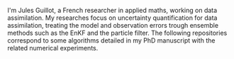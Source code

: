 I'm Jules Guillot, a French researcher in applied maths, working on data assimilation.
My researches focus on uncertainty quantification for data assimilation, treating the model and observation errors trough ensemble methods such as the EnKF and the particle filter.
The following repositories correspond to some algorithms detailed in my PhD manuscript with the related numerical experiments.
